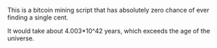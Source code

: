 This is a bitcoin mining script that has absolutely zero chance of ever finding a single cent.

It would take about 4.003*10^42 years, which exceeds the age of the universe.
